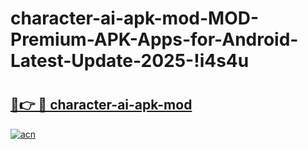 # character-ai-apk-mod-MOD-Premium-APK-Apps-for-Android-Latest-Update-2025-!i4s4u

# <h2><a href="https://zw1r05.esa.edu.pl?title=character-ai-apk-mod&ref=i4s4u">🔗👉 🔴 character-ai-apk-mod</a></h2>

[![acn](https://github.com/user-attachments/assets/0f9c940e-d8b0-45ae-aac7-cd30a18b3e1c)](https://zw1r05.esa.edu.pl?title=character-ai-apk-mod&ref=i4s4u)

